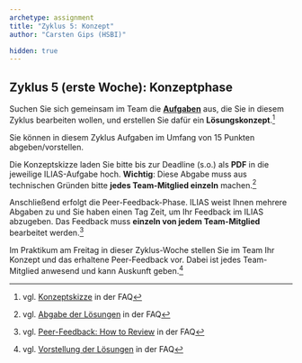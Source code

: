 ```yaml
---
archetype: assignment
title: "Zyklus 5: Konzept"
author: "Carsten Gips (HSBI)"

hidden: true
---
```



## Zyklus 5 (erste Woche): Konzeptphase

Suchen Sie sich gemeinsam im Team die [**Aufgaben**](assignments.md)
aus, die Sie in diesem Zyklus bearbeiten wollen, und erstellen Sie dafür ein **Lösungskonzept**.[^1]

Sie können in diesem Zyklus Aufgaben im Umfang von 15 Punkten abgeben/vorstellen.

Die Konzeptskizze laden Sie bitte bis zur Deadline (s.o.) als **PDF** in die jeweilige ILIAS-Aufgabe
hoch. **Wichtig**: Diese Abgabe muss aus technischen Gründen bitte **jedes Team-Mitglied einzeln**
machen.[^2]

Anschließend erfolgt die Peer-Feedback-Phase. ILIAS weist Ihnen mehrere Abgaben zu und Sie haben einen
Tag Zeit, um Ihr Feedback im ILIAS abzugeben. Das Feedback muss **einzeln von jedem Team-Mitglied**
bearbeitet werden.[^3]

Im Praktikum am Freitag in dieser Zyklus-Woche stellen Sie im Team Ihr Konzept und das erhaltene
Peer-Feedback vor. Dabei ist jedes Team-Mitglied anwesend und kann Auskunft geben.[^4]


[^1]: vgl. [Konzeptskizze](https://github.com/Programmiermethoden-CampusMinden/Prog2-Lecture/discussions/11) in der FAQ
[^2]: vgl. [Abgabe der Lösungen](https://github.com/Programmiermethoden-CampusMinden/Prog2-Lecture/discussions/15) in der FAQ
[^3]: vgl. [Peer-Feedback: How to Review](https://github.com/Programmiermethoden-CampusMinden/Prog2-Lecture/discussions/16) in der FAQ
[^4]: vgl. [Vorstellung der Lösungen](https://github.com/Programmiermethoden-CampusMinden/Prog2-Lecture/discussions/17) in der FAQ

